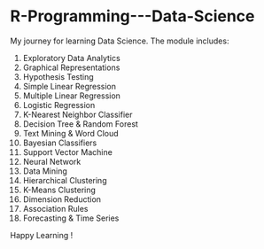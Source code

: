 # R-Programming---Data-Science
My journey for learning Data Science.
The module includes: 
1) Exploratory Data Analytics
2) Graphical Representations
3) Hypothesis Testing
4) Simple Linear Regression
5) Multiple Linear Regression
6) Logistic Regression
7) K-Nearest Neighbor Classifier
8) Decision Tree & Random Forest
9) Text Mining & Word Cloud
10) Bayesian Classifiers
11) Support Vector Machine
12) Neural Network
13) Data Mining
14) Hierarchical Clustering
15) K-Means Clustering
16) Dimension Reduction
17) Association Rules
18) Forecasting & Time Series

Happy Learning !
